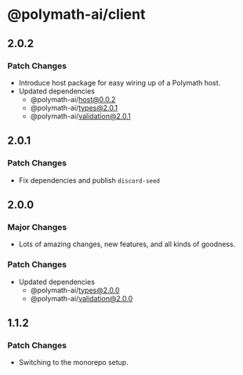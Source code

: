 # @polymath-ai/client

## 2.0.2

### Patch Changes

- Introduce host package for easy wiring up of a Polymath host.
- Updated dependencies
  - @polymath-ai/host@0.0.2
  - @polymath-ai/types@2.0.1
  - @polymath-ai/validation@2.0.1

## 2.0.1

### Patch Changes

- Fix dependencies and publish `discord-seed`

## 2.0.0

### Major Changes

- Lots of amazing changes, new features, and all kinds of goodness.

### Patch Changes

- Updated dependencies
  - @polymath-ai/types@2.0.0
  - @polymath-ai/validation@2.0.0

## 1.1.2

### Patch Changes

- Switching to the monorepo setup.

